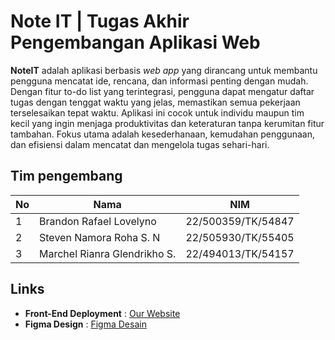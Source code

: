 # Note IT | Tugas Akhir Pengembangan Aplikasi Web

**NoteIT** adalah aplikasi berbasis *web app* yang dirancang untuk membantu pengguna mencatat ide, rencana, dan informasi penting dengan mudah. Dengan fitur to-do list yang terintegrasi, pengguna dapat mengatur daftar tugas dengan tenggat waktu yang jelas, memastikan semua pekerjaan terselesaikan tepat waktu. Aplikasi ini cocok untuk individu maupun tim kecil yang ingin menjaga produktivitas dan keteraturan tanpa kerumitan fitur tambahan. Fokus utama adalah kesederhanaan, kemudahan penggunaan, dan efisiensi dalam mencatat dan mengelola tugas sehari-hari.

## Tim pengembang
| No  | Nama                        | NIM                 |
|-----|-----------------------------|---------------------|
| 1   | Brandon Rafael Lovelyno      | 22/500359/TK/54847  |
| 2   | Steven Namora Roha S. N      | 22/505930/TK/55405  |
| 3   | Marchel Rianra Glendrikho S. | 22/494013/TK/54157  |

## Links
- **Front-End Deployment** : [Our Website](https://)
- **Figma Design** : [Figma Desain](https://www.figma.com/design/OWsAwdikljTOvgVEnQZD3Q/Desain-PAW?node-id=0-1&t=8VVIs1HcwGmWD9yh-1)
